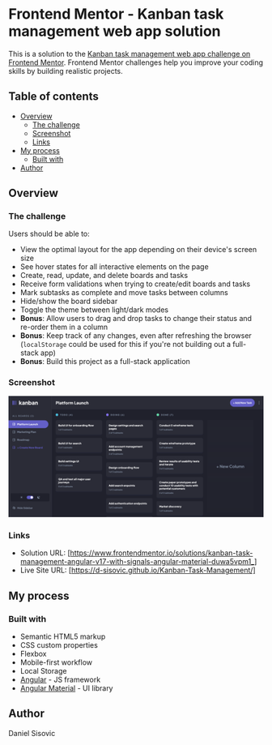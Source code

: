 # Frontend Mentor - Kanban task management web app solution

This is a solution to the [Kanban task management web app challenge on Frontend Mentor](https://www.frontendmentor.io/challenges/kanban-task-management-web-app-wgQLt-HlbB). Frontend Mentor challenges help you improve your coding skills by building realistic projects. 

## Table of contents

- [Overview](#overview)
  - [The challenge](#the-challenge)
  - [Screenshot](#screenshot)
  - [Links](#links)
- [My process](#my-process)
  - [Built with](#built-with)
- [Author](#author)

## Overview

### The challenge

Users should be able to:

- View the optimal layout for the app depending on their device's screen size
- See hover states for all interactive elements on the page
- Create, read, update, and delete boards and tasks
- Receive form validations when trying to create/edit boards and tasks
- Mark subtasks as complete and move tasks between columns
- Hide/show the board sidebar
- Toggle the theme between light/dark modes
- **Bonus**: Allow users to drag and drop tasks to change their status and re-order them in a column
- **Bonus**: Keep track of any changes, even after refreshing the browser (`localStorage` could be used for this if you're not building out a full-stack app)
- **Bonus**: Build this project as a full-stack application

### Screenshot

![](./screenshot.png)

### Links

- Solution URL: [https://www.frontendmentor.io/solutions/kanban-task-management-angular-v17-with-signals-angular-material-duwa5vpm1_]
- Live Site URL: [https://d-sisovic.github.io/Kanban-Task-Management/]

## My process

### Built with

- Semantic HTML5 markup
- CSS custom properties
- Flexbox
- Mobile-first workflow
- Local Storage
- [Angular](https://angular.dev/) - JS framework
- [Angular Material](https://material.angular.io) - UI library

## Author

Daniel Sisovic
